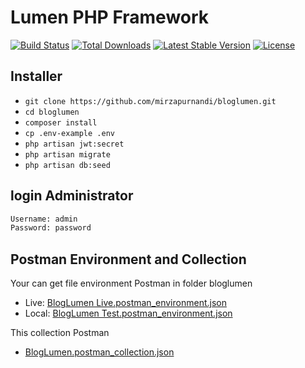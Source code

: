# Lumen PHP Framework

[![Build Status](https://travis-ci.org/laravel/lumen-framework.svg)](https://travis-ci.org/laravel/lumen-framework)
[![Total Downloads](https://img.shields.io/packagist/dt/laravel/framework)](https://packagist.org/packages/laravel/lumen-framework)
[![Latest Stable Version](https://img.shields.io/packagist/v/laravel/framework)](https://packagist.org/packages/laravel/lumen-framework)
[![License](https://img.shields.io/packagist/l/laravel/framework)](https://packagist.org/packages/laravel/lumen-framework)

## Installer
-   `git clone https://github.com/mirzapurnandi/bloglumen.git`
-   `cd bloglumen`
-   `composer install`
-   `cp .env-example .env`
-   `php artisan jwt:secret`
-   `php artisan migrate`
-   `php artisan db:seed`

## login Administrator
```bash
Username: admin 
Password: password
```

## Postman Environment and Collection
Your can get file environment Postman in folder bloglumen

- Live: [BlogLumen Live.postman_environment.json](https://github.com/mirzapurnandi/bloglumen/blob/master/BlogLumen%20Live.postman_environment.json)
- Local: [BlogLumen Test.postman_environment.json](https://github.com/mirzapurnandi/bloglumen/blob/master/BlogLumen%20Test.postman_environment.json)

This collection Postman
- [BlogLumen.postman_collection.json](https://github.com/mirzapurnandi/bloglumen/blob/master/BlogLumen.postman_collection.json)


